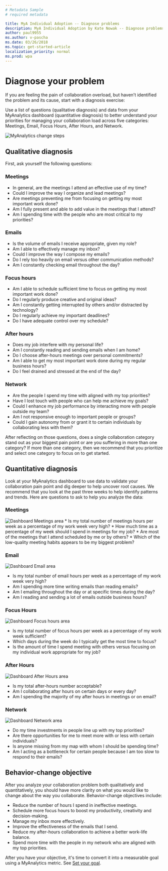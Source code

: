 ```yaml
---
# Metadata Sample
# required metadata

title: MyA Individual Adoption -- Diagnose problems
description: MyA Individual Adoption by Kate Nowak -- Diagnose problems section
author: paul9955
ms.author: v-pascha
ms.date: 03/26/2018
ms.topic: get-started-article
localization_priority: normal 
ms.prod: wpa
---
```


# Diagnose your problem

If you are feeling the pain of collaboration overload, but haven’t identified the problem and its cause, start with a diagnosis exercise:

Use a list of questions (qualitative diagnosis) and data from your MyAnalytics dashboard (quantitative diagnosis) to better understand your priorities for managing your collaboration load across five categories: Meetings, Email, Focus Hours, After Hours, and Network.

<img src="../../../Images/Adopt-indiv-05.PNG" alt="MyAnalytics change steps">

## Qualitative diagnosis

First, ask yourself the following questions:

### Meetings

 * In general, are the meetings I attend an effective use of my time?
 * Could I improve the way I organize and lead meetings?
 * Are meetings preventing me from focusing on getting my most important work done?
 * Am I fully present and able to add value in the meetings that I attend?
 * Am I spending time with the people who are most critical to my priorities?

### Emails

 * Is the volume of emails I receive appropriate, given my role?
 * Am I able to effectively manage my inbox?
 * Could I improve the way I compose my emails?
 * Do I rely too heavily on email versus other communication methods?
 * Am I constantly checking email throughout the day?

### Focus hours

 * Am I able to schedule sufficient time to focus on getting my most important work done?
 * Do I regularly produce creative and original ideas?
 * Am I constantly getting interrupted by others and/or distracted by technology?
 * Do I regularly achieve my important deadlines?
 * Do I have adequate control over my schedule?

### After hours

 * Does my job interfere with my personal life?
 * Am I constantly reading and sending emails when I am home?
 * Do I choose after-hours meetings over personal commitments?
 * Am I able to get my most important work done during my regular business hours?
 * Do I feel drained and stressed at the end of the day?

### Network
 * Are the people I spend my time with aligned with my top priorities?
 * Have I lost touch with people who can help me achieve my goals?
 * Could I enhance my job performance by interacting more with people outside my team?
 * Am I not responsive enough to important people or groups?
 * Could I gain autonomy from or grant it to certain individuals by collaborating less with them? 

After reflecting on those questions, does a single collaboration category stand out as your biggest pain point or are you suffering in more than one category? If more than one category, then we recommend that you prioritize and select one category to focus on to get started.

## Quantitative diagnosis

Look at your MyAnalytics dashboard to use data to validate your collaboration pain point and dig deeper to help uncover root causes. We recommend that you look at the past three weeks to help identify patterns and trends. Here are questions to ask to help you analyze the data:

### Meetings

<img src="../../../Images/Adopt-indiv-1.PNG" alt="Dashboard Meetings area">  
 * Is my total number of meetings hours per week as a percentage of my work week very high?
 * How much time as a percentage of my week should I spend in meetings for my job?
 * Are most of the meetings that I attend scheduled by me or by others?
 * Which of the low-quality meeting habits appears to be my biggest problem?

### Email
 
<img src="../../../Images/Adopt-indiv-2.PNG" alt="Dashboard Email area">
  
 * Is my total number of email hours per week as a percentage of my work week very high?
 * Am I spending more time writing emails than reading emails?
 * Am I emailing throughout the day or at specific times during the day?
 * Am I reading and sending a lot of emails outside business hours?

### Focus Hours
 
<img src="../../../Images/Adopt-indiv-3.PNG" alt="Dashboard Focus hours area">
  
 * Is my total number of focus hours per week as a percentage of my work week sufficient?
 * Which days during the week do I typically get the most time to focus?
 * Is the amount of time I spend meeting with others versus focusing on my individual work appropriate for my job?

### After Hours
 
<img src="../../../Images/Adopt-indiv-4.PNG" alt="Dashboard After Hours area">
  
 * Is my total after-hours number acceptable?
 * Am I collaborating after hours on certain days or every day?
 * Am I spending the majority of my after hours in meetings or on email?

### Network
 
<img src="../../../Images/Adopt-indiv-5.PNG" alt="Dashboard Network area">
  
 * Do my time investments in people line up with my top priorities?
 * Are there opportunities for me to meet more with or less with certain individuals?
 * Is anyone missing from my map with whom I should be spending time?
 * Am I acting as a bottleneck for certain people because I am too slow to respond to their emails?

## Behavior-change objective 

After you analyze your collaboration problem both qualitatively and quantitatively, you should have more clarity on what you would like to change about the way you collaborate. Behavior-change objectives include: 

* Reduce the number of hours I spend in ineffective meetings.
* Schedule more focus hours to boost my productivity, creativity and decision-making.
* Manage my inbox more effectively.
* Improve the effectiveness of the emails that I send.
* Reduce my after-hours collaboration to achieve a better work-life balance.
* Spend more time with the people in my network who are aligned with my top priorities.

After you have your objective, it's time to convert it into a measurable goal using a MyAnalytics metric. See [Set your goal](../MyA-Adoption/Indiv-adopt-set-goals.md).

